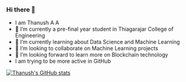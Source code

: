 ### Hi there 👋

- I am Thanush A A
- 🔭 I’m currently a pre-final year student in Thiagarajar College of Engineering
- 🌱 I’m currently learning about Data Science and Machine Learning
- 👯 I’m looking to collaborate on Machine Learning projects 
- 🤔 I’m looking forward to learn more on Blockchain technology
- I am trying to be more active in GitHub 

[![Thanush's GitHub stats](https://github-readme-stats.vercel.app/api?username=aathanush)](https://github.com/anuraghazra/github-readme-stats)
